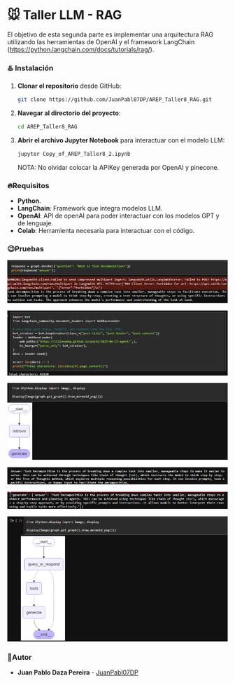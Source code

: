 # 🐭 **Taller LLM -  RAG**

El objetivo de esta segunda parte es implementar una arquitectura RAG  utilizando las herramientas de OpenAI y el framework LangChain (https://python.langchain.com/docs/tutorials/rag/).

### ♨️ Instalación

1. **Clonar el repositorio** desde GitHub:
   ```bash
   git clone https://github.com/JuanPabl07DP/AREP_Taller8_RAG.git
   ```
2. **Navegar al directorio del proyecto**:
   ```bash
   cd AREP_Taller8_RAG
   ```
3. **Abrir el archivo Jupyter Notebook** para interactuar con el modelo LLM:

   ```bash
   jupyter Copy_of_AREP_Taller8_2.ipynb
   ```

   NOTA: No olvidar colocar la APIKey generada por OpenAI y pinecone.

### 🔥Requisitos

- **Python**.
- **LangChain**: Framework que integra modelos LLM.
- **OpenAI**: API de openAI para poder interactuar con los modelos GPT y de lenguaje.
- **Colab**: Herramienta necesaria para interactuar con el código.

### 😉Pruebas

![...](img/1.png)

![...](img/2.png)

![...](img/3.png)

![...](img/4.png)

![...](img/5.png)

![...](img/6.png)

### 🍄Autor

* **Juan Pablo Daza Pereira** - [JuanPabl07DP](https://github.com/JuanPabl07DP)
